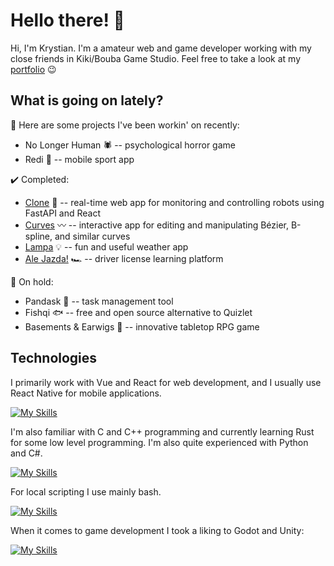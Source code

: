 # Hello there! 👋

Hi, I'm Krystian. I'm a amateur web and game developer working with my close friends in Kiki/Bouba Game Studio. Feel free to take a look at my [portfolio](https://sztakler.github.io/portfolio/) 😉

## What is going on lately?

👷 Here are some projects I've been workin' on recently:
- No Longer Human 🕷️ -- psychological horror game
- Redi 🏃 -- mobile sport app

✔️ Completed:
- [Clone](https://github.com/Sztakler/clone) 🤖 -- real-time web app for monitoring and controlling robots using FastAPI and React
- [Curves](https://github.com/Sztakler/curves) 〰️ -- interactive app for editing and manipulating Bézier, B-spline, and similar curves
- [Lampa](https://github.com/Sztakler/Lampa) 💡 -- fun and useful weather app
- [Ale Jazda!](https://github.com/Sztakler/driver-license-uwr) 🏎️ -- driver license learning platform

🛑 On hold:
- Pandask 🐼 -- task management tool
- Fishqi 🐟 -- free and open source alternative to Quizlet
- Basements & Earwigs 🎲 -- innovative tabletop RPG game

## Technologies

I primarily work with Vue and React for web development, and I usually use React Native for mobile applications.

[![My Skills](https://skillicons.dev/icons?i=javascript,typescript,html,css,vue,react,bun,nodejs,figma&theme=light)](https://skillicons.dev)

I'm also familiar with C and C++ programming and currently learning Rust for some low level programming. I'm also quite experienced with Python and C#. 

[![My Skills](https://skillicons.dev/icons?i=c,cpp,cs,python&=light)](https://skillicons.dev)

For local scripting I use mainly bash.

[![My Skills](https://skillicons.dev/icons?i=bash&=light)](https://skillicons.dev)

When it comes to game development I took a liking to Godot and Unity:

[![My Skills](https://skillicons.dev/icons?i=unity,godot&theme=light)](https://skillicons.dev)

